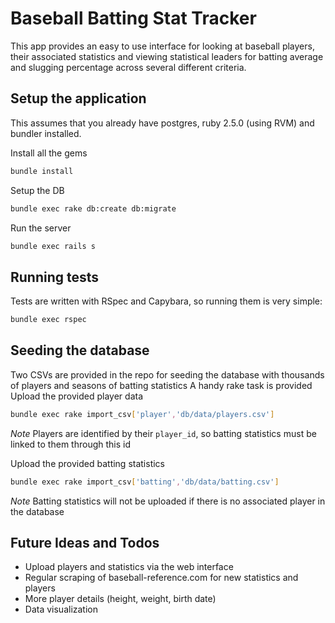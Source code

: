 # Baseball Batting Stat Tracker

This app provides an easy to use interface for looking at baseball players, their associated statistics and viewing statistical leaders for batting average and slugging percentage across several different criteria.

## Setup the application
This assumes that you already have postgres, ruby 2.5.0 (using RVM) and bundler installed.

Install all the gems
```bash
bundle install
```

Setup the DB
```bash
bundle exec rake db:create db:migrate
```

Run the server
```bash
bundle exec rails s
```
## Running tests
Tests are written with RSpec and Capybara, so running them is very simple:
```bash
bundle exec rspec
```

## Seeding the database
Two CSVs are provided in the repo for seeding the database with thousands of players and seasons of batting statistics
A handy rake task is provided
Upload the provided player data
```bash
bundle exec rake import_csv['player','db/data/players.csv']
```
*Note* Players are identified by their `player_id`, so batting statistics must be linked to them through this id

Upload the provided batting statistics
```bash
bundle exec rake import_csv['batting','db/data/batting.csv']
```
*Note* Batting statistics will not be uploaded if there is no associated player in the database

## Future Ideas and Todos
- Upload players and statistics via the web interface
- Regular scraping of baseball-reference.com for new statistics and players
- More player details (height, weight, birth date)
- Data visualization
